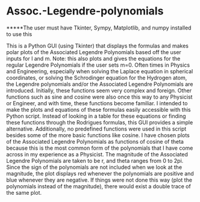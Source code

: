 # Assoc.-Legendre-polynomials
*****The user must have Tkinter, Sympy, Matplotlib, and numpy installed to use this

This is a Python GUI (using Tkinter) that displays the formulas and makes polar plots of the Associated Legendre Polynomials based off the user inputs 
for l and m. Note: this also plots and gives the equations for the regular Legendre Polynomials if the user sets m=0.
  Often times in Physics and Engineering, especially when solving the Laplace equation in spherical coordinates, or solving the Schrodinger equation for 
the Hydrogen atom, the Legendre polynomials and/or the Associated Legendre Polynomials are introduced. Initially, these functions seem very complex 
and foreign. Other functions such as sine and cosine were also once this way to any Physicist or Engineer, and with time, these functions
become familiar. 
  I intended to make the plots and equations of these formulas easily accessible with this Python script. Instead of looking in a table for these equations
or finding these functions through the Rodrigues formulas, this GUI provides a simple alternative. Additionally, no predefined functions were used in this
script besides some of the more basic functions like cosine. 
  I have chosen plots of the Associated Legendre Polynomials as functions of cosine of theta because this is the most common form of the polynomials that I have come across in my 
experience as a Physicist. The magnitude of the Associated Legendre Polynomials are taken to be r, and theta ranges from 0 to 2pi. Since the sign of the 
polynomials are not included when we look at the magnitude, the plot displays red whenever the polynomials are positive and blue whenever they are negative.
If things were not done this way (plot the polynomials instead of the magnitude), there would exist a double trace of the same plot. 
  
  
